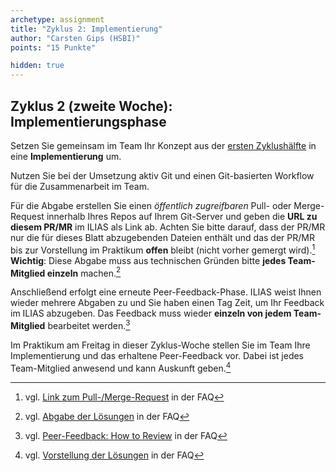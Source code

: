 ```yaml
---
archetype: assignment
title: "Zyklus 2: Implementierung"
author: "Carsten Gips (HSBI)"
points: "15 Punkte"

hidden: true
---
```



## Zyklus 2 (zweite Woche): Implementierungsphase

Setzen Sie gemeinsam im Team Ihr Konzept aus der
[ersten Zyklushälfte](b02.md)
in eine **Implementierung** um.

Nutzen Sie bei der Umsetzung aktiv Git und einen Git-basierten Workflow für die
Zusammenarbeit im Team.

Für die Abgabe erstellen Sie einen _öffentlich zugreifbaren_ Pull- oder Merge-Request
innerhalb Ihres Repos auf Ihrem Git-Server und geben die **URL zu diesem PR/MR** im
ILIAS als Link ab. Achten Sie bitte darauf, dass der PR/MR nur die für dieses Blatt
abzugebenden Dateien enthält und das der PR/MR bis zur Vorstellung im Praktikum
**offen** bleibt (nicht vorher gemergt wird).[^5]  **Wichtig**: Diese Abgabe muss aus
technischen Gründen bitte **jedes Team-Mitglied einzeln** machen.[^2]

Anschließend erfolgt eine erneute Peer-Feedback-Phase. ILIAS weist Ihnen wieder
mehrere Abgaben zu und Sie haben einen Tag Zeit, um Ihr Feedback im ILIAS abzugeben.
Das Feedback muss wieder **einzeln von jedem Team-Mitglied** bearbeitet werden.[^3]

Im Praktikum am Freitag in dieser Zyklus-Woche stellen Sie im Team Ihre Implementierung
und das erhaltene Peer-Feedback vor. Dabei ist jedes Team-Mitglied anwesend und kann
Auskunft geben.[^4]


[^2]: vgl. [Abgabe der Lösungen](https://github.com/Programmiermethoden-CampusMinden/Prog2-Lecture/discussions/15) in der FAQ
[^3]: vgl. [Peer-Feedback: How to Review](https://github.com/Programmiermethoden-CampusMinden/Prog2-Lecture/discussions/16) in der FAQ
[^4]: vgl. [Vorstellung der Lösungen](https://github.com/Programmiermethoden-CampusMinden/Prog2-Lecture/discussions/17) in der FAQ
[^5]: vgl. [Link zum Pull-/Merge-Request](https://github.com/Programmiermethoden-CampusMinden/Prog2-Lecture/discussions/13) in der FAQ
